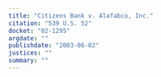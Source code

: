 ```yaml
---
title: "Citizens Bank v. Alafabco, Inc."
citation: "539 U.S. 52"
docket: "02-1295"
argdate: ""
publishdate: "2003-06-02"
justices: ""
summary: ""
---
```


